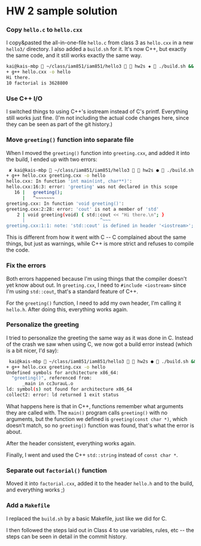 # HW 2 sample solution

### Copy `hello.c` to `hello.cxx`

I copy&pasted the all-in-one-file `hello.c` from class 3 as `hello.cxx` in a new `hello3/` directory. I also added a `build.sh` for it. It's now C++, but exactly the same code, and it still works exactly the same way.

```sh
kai@kais-mbp  ~/class/iam851/iam851/hello3   hw2s ✚  ./build.sh && ./hello
+ g++ hello.cxx -o hello
Hi there.
10 factorial is 3628800

```

### Use C++ I/O

I switched things to using C++'s iostream instead of C's printf. Everything still works just fine. (I'm not including the actual code changes here, since they can be seen as part of the git history.)

### Move `greeting()` function into separate file

When I moved the `greeting()` function into `greeting.cxx`, and added it into the build, I ended up with two errors:

```sh
 ✘ kai@kais-mbp  ~/class/iam851/iam851/hello3   hw2s ●  ./build.sh
+ g++ hello.cxx greeting.cxx -o hello
hello.cxx: In function 'int main(int, char**)':
hello.cxx:16:3: error: 'greeting' was not declared in this scope
   16 |   greeting();
      |   ^~~~~~~~
greeting.cxx: In function 'void greeting()':
greeting.cxx:2:28: error: 'cout' is not a member of 'std'
    2 | void greeting(void) { std::cout << "Hi there.\n"; }
      |                            ^~~~
greeting.cxx:1:1: note: 'std::cout' is defined in header '<iostream>'; did you forget to '#include <iostream>'?
```

This is different from how it went with C -- C complained about the same things, but just as warnings, while C++ is more strict and refuses to compile the code.

### Fix the errors

Both errors happened because I'm using things that the compiler doesn't yet know about out. In `greeting.cxx`, I need to `#include <iostream>` since I'm using `std::cout`, that's a standard feature of C++.

For the `greeting()` function, I need to add my own header, I'm calling it `hello.h`. After doing this, everything works again.

### Personalize the greeting

I tried to personalize the greeting the same way as it was done in C. Instead of the crash we saw when using C, we now got a build error instead (which is a bit nicer, I'd say):

```sh
 kai@kais-mbp  ~/class/iam851/iam851/hello3   hw2s ●  ./build.sh && ./hello
+ g++ hello.cxx greeting.cxx -o hello
Undefined symbols for architecture x86_64:
  "greeting()", referenced from:
      _main in cc3urauL.o
ld: symbol(s) not found for architecture x86_64
collect2: error: ld returned 1 exit status
```

What happens here is that in C++, functions remember what arguments they are called with. The `main()` program calls `greeting()` with no arguments, but the function we defined is `greeting(const char *)`, which doesn't match, so no `greeting()` function was found, that's what the error is about.

After the header consistent, everything works again.

Finally, I went and used the C++ `std::string` instead of `const char *`.

### Separate out `factorial()` function

Moved it into `factorial.cxx`, added it to the header `hello.h` and to the build, and everything works ;)

### Add a `Makefile`

I replaced the `build.sh` by a basic Makefile, just like we did for C.

I then followed the steps laid out in Class 4 to use variables, rules, etc -- the steps can be seen in detail in the commit history.

